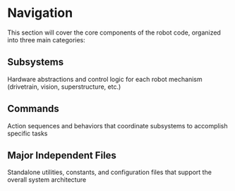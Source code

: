 # Navigation

This section will cover the core components of the robot code, organized into three main categories:

## Subsystems
Hardware abstractions and control logic for each robot mechanism (drivetrain, vision, superstructure, etc.)

## Commands
Action sequences and behaviors that coordinate subsystems to accomplish specific tasks

## Major Independent Files
Standalone utilities, constants, and configuration files that support the overall system architecture
